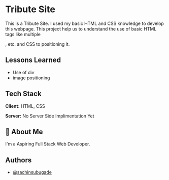 
# Tribute Site

This is a Tribute Site.
I used my basic HTML and CSS knowledge to develop this webpage.
This project help us to understand the use of basic HTML tags like multiple <div>,<img> etc.
and CSS to positioning it.



## Lessons Learned

- Use of div
- image positioning

## Tech Stack

**Client:** HTML, CSS

**Server:** No Server Side Implimentation Yet


## 🚀 About Me
I'm a Aspiring Full Stack Web Developer.


## Authors

- [@sachinsubugade](https://github.com/sachinsubugade)

